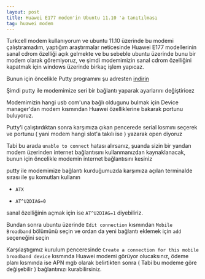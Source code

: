 ```yaml
---
layout: post
title: Huawei E177 modem'in Ubuntu 11.10 'a tanıtılması
tag: huawei modem
---
```


Turkcell modem kullanıyorum ve ubuntu 11.10 üzerinde bu modemi çalıştıramadım, yaptığım araştırmalar neticesinde Huawei E177 modellerinin sanal cdrom özelliği açık gelmekte ve bu sebeble ubuntu üzerinde bunu bir modem olarak göremiyoruz, ve şimdi modemimizin sanal cdrom özelliğini kapatmak için windows üzerinde birkaç işlem yapıcaz.

Bunun için öncelikle Putty programını şu adresten [indirin](http://the.earth.li/~sgtatham/putty/latest/x86/putty.exe)

Şimdi putty ile modemimize seri bir bağlantı yaparak ayarlarını değiştiricez

Modemimizin hangi usb com'una bağlı oldugunu bulmak için Device manager'dan modem kısmından Huawei özelliklerine bakarak portunu buluyoruz.

Putty'i çalıştırdıktan sonra karşımıza çıkan pencerede serial kısmını seçerek ve portunu ( yani modem hangi slot'a takılı ise ) yazarak open diyoruz

Tabi bu arada `unable to connect` hatası alırsanız, şuanda sizin bir yandan modem üzerinden internet bağlantısını kullanmanızdan kaynaklanacak, bunun için öncelikle modemin internet bağlantısını kesiniz

putty ile modemimize bağlantı kurduğumuzda karşımıza açılan terminalde sırası ile şu komutları kullanın

-	`ATX`

- `AT^U2DIAG=0`

sanal özelliğinin açmak için ise `AT^U2DIAG=1` diyebiliriz.

Bundan sonra ubuntu üzerinde `Edit connection` kısmından `Mobile Broadband` bölümünü seçin ve ordan da yeni bağlantı eklemek için `add` seçeneğini seçin

Karşılaştıgımız kurulum penceresinde `Create a connection for this mobile broadband device` kısmında Huawei modemi görüyor olucaksınız,
ödeme planı kısmında ise APN mgb olarak belirtikten sonra ( Tabi bu modeme göre değişebilir ) bağlantınızı kurabilirsiniz.
